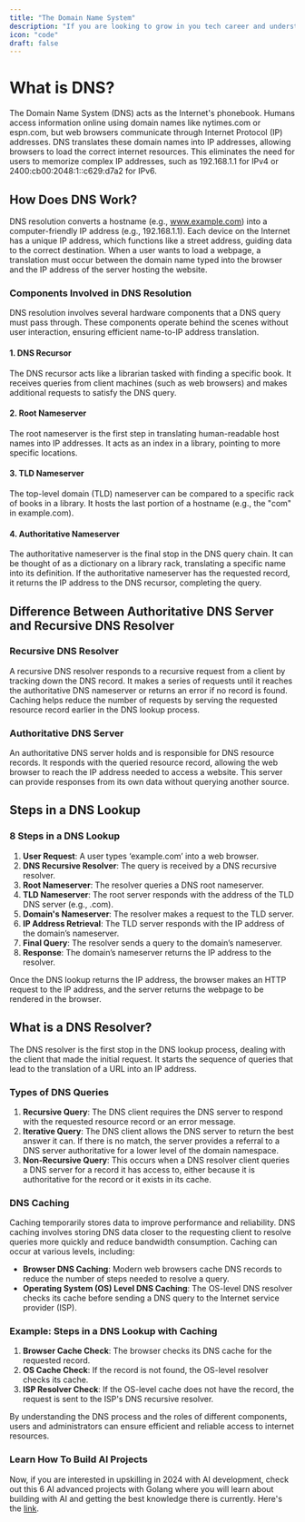 ```yaml
---
title: "The Domain Name System"
description: "If you are looking to grow in you tech career and understand system design indepth, this guide is for you."
icon: "code"
draft: false
---
```


# What is DNS?

The Domain Name System (DNS) acts as the Internet's phonebook. Humans access information online using domain names like nytimes.com or espn.com, but web browsers communicate through Internet Protocol (IP) addresses. DNS translates these domain names into IP addresses, allowing browsers to load the correct internet resources. This eliminates the need for users to memorize complex IP addresses, such as 192.168.1.1 for IPv4 or 2400:cb00:2048:1::c629:d7a2 for IPv6.

## How Does DNS Work?

<!-- ![dns](https://i.imgur.com/OMNo2HX.png) -->
<blockquote class="imgur-embed-pub" lang="en" data-id="OMNo2HX" data-context="false" ><a href="//imgur.com/OMNo2HX"></a></blockquote><script async src="//s.imgur.com/min/embed.js" charset="utf-8"></script>

DNS resolution converts a hostname (e.g., www.example.com) into a computer-friendly IP address (e.g., 192.168.1.1). Each device on the Internet has a unique IP address, which functions like a street address, guiding data to the correct destination. When a user wants to load a webpage, a translation must occur between the domain name typed into the browser and the IP address of the server hosting the website.

### Components Involved in DNS Resolution

DNS resolution involves several hardware components that a DNS query must pass through. These components operate behind the scenes without user interaction, ensuring efficient name-to-IP address translation.

#### 1. DNS Recursor

The DNS recursor acts like a librarian tasked with finding a specific book. It receives queries from client machines (such as web browsers) and makes additional requests to satisfy the DNS query.

#### 2. Root Nameserver

The root nameserver is the first step in translating human-readable host names into IP addresses. It acts as an index in a library, pointing to more specific locations.

#### 3. TLD Nameserver

The top-level domain (TLD) nameserver can be compared to a specific rack of books in a library. It hosts the last portion of a hostname (e.g., the "com" in example.com).

#### 4. Authoritative Nameserver

The authoritative nameserver is the final stop in the DNS query chain. It can be thought of as a dictionary on a library rack, translating a specific name into its definition. If the authoritative nameserver has the requested record, it returns the IP address to the DNS recursor, completing the query.

## Difference Between Authoritative DNS Server and Recursive DNS Resolver

### Recursive DNS Resolver

A recursive DNS resolver responds to a recursive request from a client by tracking down the DNS record. It makes a series of requests until it reaches the authoritative DNS nameserver or returns an error if no record is found. Caching helps reduce the number of requests by serving the requested resource record earlier in the DNS lookup process.

### Authoritative DNS Server

An authoritative DNS server holds and is responsible for DNS resource records. It responds with the queried resource record, allowing the web browser to reach the IP address needed to access a website. This server can provide responses from its own data without querying another source.

## Steps in a DNS Lookup

### 8 Steps in a DNS Lookup

1. **User Request**: A user types ‘example.com’ into a web browser.
2. **DNS Recursive Resolver**: The query is received by a DNS recursive resolver.
3. **Root Nameserver**: The resolver queries a DNS root nameserver.
4. **TLD Nameserver**: The root server responds with the address of the TLD DNS server (e.g., .com).
5. **Domain's Nameserver**: The resolver makes a request to the TLD server.
6. **IP Address Retrieval**: The TLD server responds with the IP address of the domain’s nameserver.
7. **Final Query**: The resolver sends a query to the domain’s nameserver.
8. **Response**: The domain’s nameserver returns the IP address to the resolver.

Once the DNS lookup returns the IP address, the browser makes an HTTP request to the IP address, and the server returns the webpage to be rendered in the browser.

## What is a DNS Resolver?

The DNS resolver is the first stop in the DNS lookup process, dealing with the client that made the initial request. It starts the sequence of queries that lead to the translation of a URL into an IP address.

### Types of DNS Queries

1. **Recursive Query**: The DNS client requires the DNS server to respond with the requested resource record or an error message.
2. **Iterative Query**: The DNS client allows the DNS server to return the best answer it can. If there is no match, the server provides a referral to a DNS server authoritative for a lower level of the domain namespace.
3. **Non-Recursive Query**: This occurs when a DNS resolver client queries a DNS server for a record it has access to, either because it is authoritative for the record or it exists in its cache.

### DNS Caching

Caching temporarily stores data to improve performance and reliability. DNS caching involves storing DNS data closer to the requesting client to resolve queries more quickly and reduce bandwidth consumption. Caching can occur at various levels, including:

- **Browser DNS Caching**: Modern web browsers cache DNS records to reduce the number of steps needed to resolve a query.
- **Operating System (OS) Level DNS Caching**: The OS-level DNS resolver checks its cache before sending a DNS query to the Internet service provider (ISP).

### Example: Steps in a DNS Lookup with Caching

1. **Browser Cache Check**: The browser checks its DNS cache for the requested record.
2. **OS Cache Check**: If the record is not found, the OS-level resolver checks its cache.
3. **ISP Resolver Check**: If the OS-level cache does not have the record, the request is sent to the ISP's DNS recursive resolver.

By understanding the DNS process and the roles of different components, users and administrators can ensure efficient and reliable access to internet resources.

### Learn How To Build AI Projects

Now, if you are interested in upskilling in 2024 with AI development, check out this 6 AI advanced projects with Golang where you will learn about building with AI and getting the best knowledge there is currently. Here's the [link](https://akhilsharmatech.gumroad.com/l/zgxqq).
